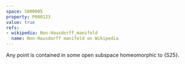 ```yaml
---
space: S000085
property: P000123
value: true
refs:
- wikipedia: Non-Hausdorff_manifold
  name: Non-Hausdorff manifold on Wikipedia
---
```


Any point is contained in some open subspace homeomorphic to {S25}.
